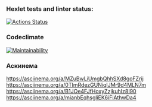 ### Hexlet tests and linter status:
[![Actions Status](https://github.com/Mamina1radost/python-project-49/actions/workflows/hexlet-check.yml/badge.svg)](https://github.com/Mamina1radost/python-project-49/actions)

### Codeclimate
[![Maintainability](https://api.codeclimate.com/v1/badges/d13ef4f7d80d89a90ef7/maintainability)](https://codeclimate.com/github/Mamina1radost/python-project-49/maintainability)

### Аскинема
https://asciinema.org/a/MZuBwLiUmgbQhhSXd8goFZrij
https://asciinema.org/a/0TImRdezGUNiqIJMr9d4MLN7m
https://asciinema.org/a/B1JOe4FJfHoxyZzjkuhIz8I90
https://asciinema.org/a/mianbEqhsgliEK6iFiAthwDa4